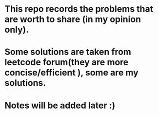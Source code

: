 # This repo records the problems that are worth to share (in my opinion only).
# Some solutions are taken from leetcode forum(they are more concise/efficient ), some are my solutions.
# Notes will be added later :)
